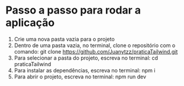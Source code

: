 # Passo a passo para rodar a aplicação
1. Crie uma nova pasta vazia para o projeto
2. Dentro de uma pasta vazia, no terminal, clone o repositório com o comando: git clone https://github.com/Juanytzz/praticaTailwind.git
3. Para selecionar a pasta do projeto, escreva no terminal: cd praticaTailwind
4. Para instalar as dependências, escreva no terminal: npm i
5. Para abrir o projeto, escreva no terminal: npm run dev
